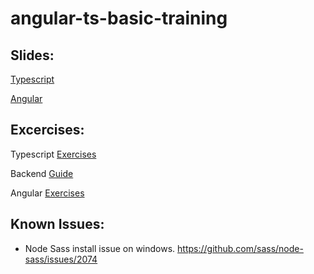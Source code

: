 # angular-ts-basic-training

## Slides:

[Typescript](slides/typescript)

[Angular](slides/angular)
 
## Excercises: 
 
Typescript [Exercises](typescript-basics/Exercises.md)

Backend [Guide](backend/Instructions.md)

Angular [Exercises](slides/angular/chapter2.md)

## Known Issues: 
- Node Sass install issue on windows.
https://github.com/sass/node-sass/issues/2074
